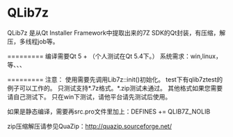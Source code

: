 QLib7z
======
QLib7z 是从Qt Installer Framework中提取出来的7Z SDK的Qt封装，有压缩，解压，多线程job等。

=========
编译需要Qt 5 + （个人测试在Qt 5.4下。）
系统需求：win,linux，等、、、

=========
注意：
使用需要先调用Lib7z::init()初始化。
test下有qlib7ztest的例子可以工作的。
只测试支持*.7z格式。*.zip测试未通过。
其他格式如果您需要请自己测试下。
只在win下测试，请他平台请先测试后使用。

如果是静态编译，需要再src.pro文件里加上：DEFINES += QLIB7Z_NOLIB

zip压缩解压请参见QuaZip：http://quazip.sourceforge.net/

